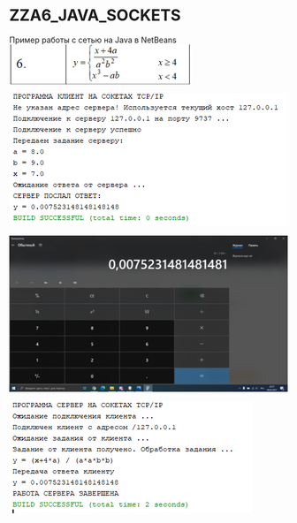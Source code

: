 # ZZA6_JAVA_SOCKETS
Пример работы с сетью на Java в NetBeans
![srcreenshot](png.PNG)
  
![srcreenshot](screenshot1.png)  
  
![srcreenshot](Otvet_na_calculatore.png)
  
![srcreenshot](screenshot2.png)
